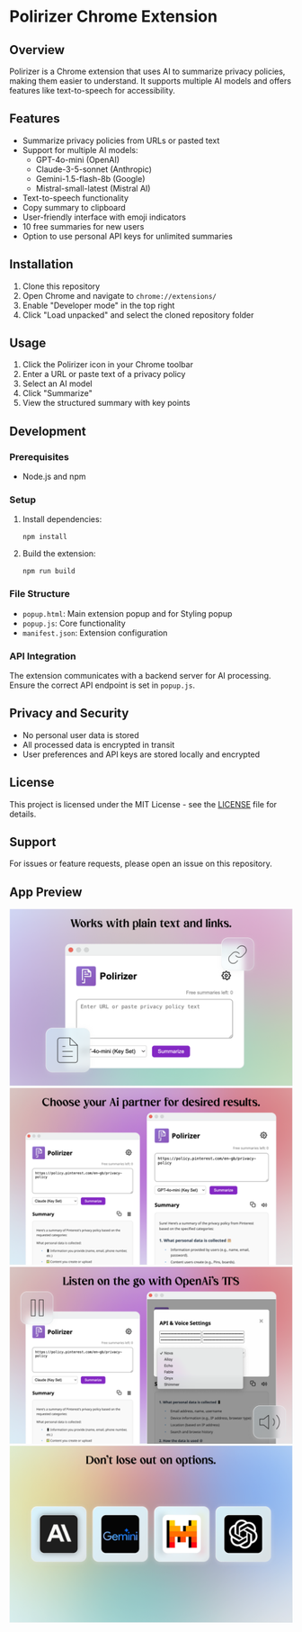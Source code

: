 # Polirizer Chrome Extension

## Overview

Polirizer is a Chrome extension that uses AI to summarize privacy policies, making them easier to understand. It supports multiple AI models and offers features like text-to-speech for accessibility.

## Features

- Summarize privacy policies from URLs or pasted text
- Support for multiple AI models:
  - GPT-4o-mini (OpenAI)
  - Claude-3-5-sonnet (Anthropic)
  - Gemini-1.5-flash-8b (Google)
  - Mistral-small-latest (Mistral AI)
- Text-to-speech functionality
- Copy summary to clipboard
- User-friendly interface with emoji indicators
- 10 free summaries for new users
- Option to use personal API keys for unlimited summaries

## Installation

1. Clone this repository
2. Open Chrome and navigate to `chrome://extensions/`
3. Enable "Developer mode" in the top right
4. Click "Load unpacked" and select the cloned repository folder

## Usage

1. Click the Polirizer icon in your Chrome toolbar
2. Enter a URL or paste text of a privacy policy
3. Select an AI model
4. Click "Summarize"
5. View the structured summary with key points

## Development

### Prerequisites

- Node.js and npm

### Setup

1. Install dependencies:
   ```
   npm install
   ```

2. Build the extension:
   ```
   npm run build
   ```

### File Structure

- `popup.html`: Main extension popup and for Styling popup
- `popup.js`: Core functionality
- `manifest.json`: Extension configuration

### API Integration

The extension communicates with a backend server for AI processing. Ensure the correct API endpoint is set in `popup.js`.

## Privacy and Security

- No personal user data is stored
- All processed data is encrypted in transit
- User preferences and API keys are stored locally and encrypted

## License

This project is licensed under the MIT License - see the [LICENSE](LICENSE) file for details.

## Support

For issues or feature requests, please open an issue on this repository.

## App Preview

![Main App](MainApp.png)
![Summaries](Summaries-new.png)
![TTS](TTS.png)
![Ai Models](AI_Models.png)
